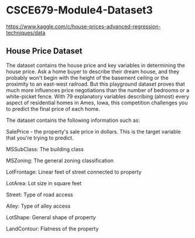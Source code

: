 # CSCE679-Module4-Dataset3
https://www.kaggle.com/c/house-prices-advanced-regression-techniques/data
## House Price Dataset

The dataset contains the house price and key variables in determining the house price.
Ask a home buyer to describe their dream house, and they probably won't begin with the height of the basement ceiling or the proximity to an east-west railroad. But this playground dataset proves that much more influences price negotiations than the number of bedrooms or a white-picket fence.
With 79 explanatory variables describing (almost) every aspect of residential homes in Ames, Iowa, this competition challenges you to predict the final price of each home.

The dataset contains the following information such as:

SalePrice - the property's sale price in dollars. This is the target variable that you're trying to predict.

MSSubClass: The building class

MSZoning: The general zoning classification

LotFrontage: Linear feet of street connected to property

LotArea: Lot size in square feet

Street: Type of road access

Alley: Type of alley access

LotShape: General shape of property

LandContour: Flatness of the property
